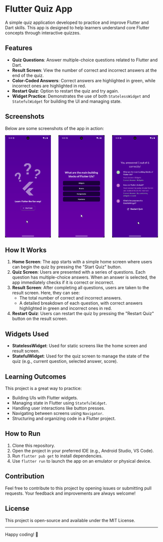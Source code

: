 # Flutter Quiz App

A simple quiz application developed to practice and improve Flutter and Dart skills. This app is designed to help learners understand core Flutter concepts through interactive quizzes.

## Features
- **Quiz Questions**: Answer multiple-choice questions related to Flutter and Dart.
- **Result Screen**: View the number of correct and incorrect answers at the end of the quiz.
- **Color-Coded Answers**: Correct answers are highlighted in green, while incorrect ones are highlighted in red.
- **Restart Quiz**: Option to restart the quiz and try again.
- **Widget Practice**: Demonstrates the use of both `StatelessWidget` and `StatefulWidget` for building the UI and managing state.

## Screenshots
Below are some screenshots of the app in action:
<div style="display: flex; justify-content: space-between;">
   <img src="https://github.com/buraxta/Quiz-App/blob/master/ss/1.png?raw=true" alt="Home Screen" width="30%" />
   <img src="https://github.com/buraxta/Quiz-App/blob/master/ss/2.png?raw=true" alt="Quiz Screen" width="30%" />
   <img src="https://github.com/buraxta/Quiz-App/blob/master/ss/3.png?raw=true" alt="Result Screen" width="30%" />
</div>

## How It Works
1. **Home Screen**: The app starts with a simple home screen where users can begin the quiz by pressing the "Start Quiz" button.
2. **Quiz Screen**: Users are presented with a series of questions. Each question has multiple-choice answers. When an answer is selected, the app immediately checks if it is correct or incorrect.
3. **Result Screen**: After completing all questions, users are taken to the result screen. Here, they can see:
   - The total number of correct and incorrect answers.
   - A detailed breakdown of each question, with correct answers highlighted in green and incorrect ones in red.
4. **Restart Quiz**: Users can restart the quiz by pressing the "Restart Quiz" button on the result screen.

## Widgets Used
- **StatelessWidget**: Used for static screens like the home screen and result screen.
- **StatefulWidget**: Used for the quiz screen to manage the state of the quiz (e.g., current question, selected answer, score).

## Learning Outcomes
This project is a great way to practice:
- Building UIs with Flutter widgets.
- Managing state in Flutter using `StatefulWidget`.
- Handling user interactions like button presses.
- Navigating between screens using `Navigator`.
- Structuring and organizing code in a Flutter project.

## How to Run
1. Clone this repository.
2. Open the project in your preferred IDE (e.g., Android Studio, VS Code).
3. Run `flutter pub get` to install dependencies.
4. Use `flutter run` to launch the app on an emulator or physical device.

## Contribution
Feel free to contribute to this project by opening issues or submitting pull requests. Your feedback and improvements are always welcome!

## License
This project is open-source and available under the MIT License.

---

Happy coding! 🚀
